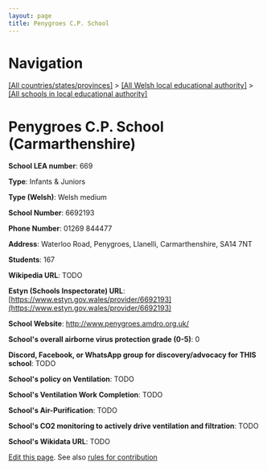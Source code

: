 ```yaml
---
layout: page
title: Penygroes C.P. School
---
```

# Navigation

[[All countries/states/provinces]](../../..) > [[All Welsh local educational authority]](../..) > [[All schools in local educational authority]](..)

# Penygroes C.P. School (Carmarthenshire)

**School LEA number**: 669

**Type**: Infants & Juniors

**Type (Welsh)**: Welsh medium

**School Number**: 6692193

**Phone Number**: 01269 844477

**Address**: Waterloo Road, Penygroes, Llanelli, Carmarthenshire, SA14 7NT

**Students**: 167

**Wikipedia URL**: TODO

**Estyn (Schools Inspectorate) URL**: [https://www.estyn.gov.wales/provider/6692193](https://www.estyn.gov.wales/provider/6692193)

**School Website**: http://www.penygroes.amdro.org.uk/

**School's overall airborne virus protection grade (0-5)**: 0

**Discord, Facebook, or WhatsApp group for discovery/advocacy for THIS school**: TODO

**School's policy on Ventilation**: TODO

**School's Ventilation Work Completion**: TODO

**School's Air-Purification**: TODO

**School's CO2 monitoring to actively drive ventilation and filtration**: TODO

**School's Wikidata URL**: TODO




[Edit this page](https://github.com/ventilate-schools/Wales/edit/prif/./Carmarthenshire/Penygroes_C.P._School.md). See also [rules for contribution](../../../contribution-rules/)